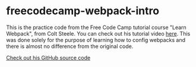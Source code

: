 # freecodecamp-webpack-intro
This is the practice code from the Free Code Camp tutorial course "Learn Webpack", from Colt Steele. You can check out his tutorial video [here](https://www.youtube.com/watch?v=MpGLUVbqoYQ). This was done solely for the purpose of learning how to config webpacks and there is almost no difference from the original code.

[Check out his GitHub source code](https://github.com/Colt/webpack-demo-app)
